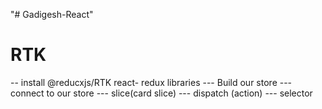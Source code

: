 "# Gadigesh-React"


# RTK
-- install @reducxjs/RTK react- redux libraries
--- Build our store 
--- connect to our store 
--- slice(card slice)
--- dispatch (action)
--- selector 

